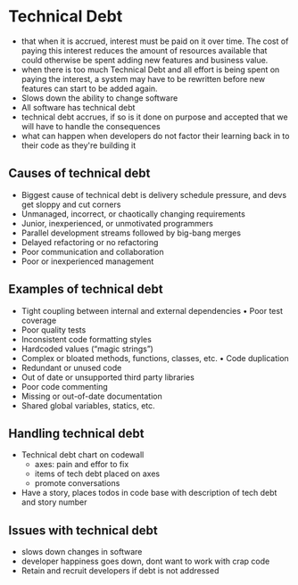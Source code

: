 # Technical Debt

- that when it is accrued, interest must be paid on it over time. The cost of paying this interest reduces the amount of resources available that could otherwise be spent adding new features and business value.
- when there is too much Technical Debt and all effort is being spent on paying the interest, a system may have to be rewritten before new features can start to be added again.
- Slows down the ability to change software
- All software has technical debt
- technical debt accrues, if so is it done on purpose and accepted that we will have to handle the consequences
- what can happen when developers do not factor their learning back in to their code as they're building it


## Causes of technical debt

- Biggest cause of technical debt is delivery schedule pressure, and devs get sloppy and cut corners
- Unmanaged, incorrect, or chaotically changing requirements
- Junior, inexperienced, or unmotivated programmers
- Parallel development streams followed by big-bang merges
- Delayed refactoring or no refactoring
- Poor communication and collaboration
- Poor or inexperienced management

## Examples of technical debt

- Tight coupling between internal and external dependencies • Poor test coverage
- Poor quality tests
- Inconsistent code formatting styles
- Hardcoded values (“magic strings”)
- Complex or bloated methods, functions, classes, etc. • Code duplication
- Redundant or unused code
- Out of date or unsupported third party libraries
- Poor code commenting
- Missing or out-of-date documentation
- Shared global variables, statics, etc.

## Handling technical debt

- Technical debt chart on codewall
  - axes: pain and effor to fix
  - items of tech debt placed on axes
  - promote conversations
- Have a story, places todos in code base with description of tech debt and story number

## Issues with technical debt

- slows down changes in software
- developer happiness goes down, dont want to work with crap code
- Retain and recruit developers if debt is not addressed
